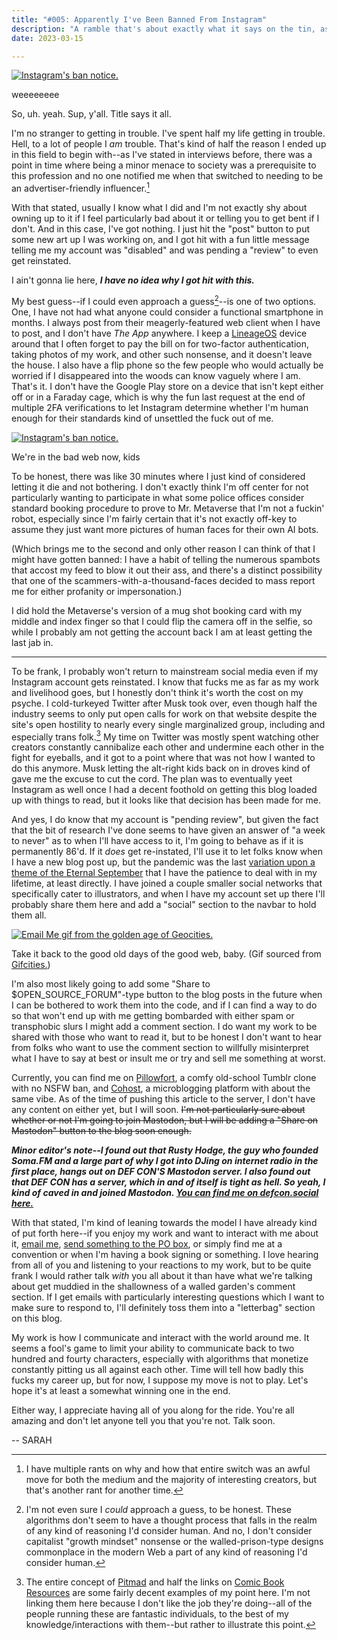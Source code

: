 ```yaml
---
title: "#005: Apparently I've Been Banned From Instagram"
description: "A ramble that's about exactly what it says on the tin, as well as a bit of news as to where I'm planning to go from here."  
date: 2023-03-15

---
```


<div class="floatright caption"">
  <p><a href= "/blog/0005/01.png"><img src="/blog/0005/01.png" alt="Instagram's ban notice."></a></p>
  <p> weeeeeeee </p>
</div>

So, uh. yeah. Sup, y'all. Title says it all. 

I'm no stranger to getting in trouble. I've spent half my life getting in trouble. Hell, to a lot of people I *am* trouble. That's kind of half the reason I ended up in this field to begin with--as I've stated in interviews before, there was a point in time where being a minor menace to society was a prerequisite to this profession and no one notified me when that switched to needing to be an advertiser-friendly influencer.[^1] 

With that stated, usually I know what I did and I'm not exactly shy about owning up to it if I feel particularly bad about it or telling you to get bent if I don't. And in this case, I've got nothing. I just hit the "post" button to put some new art up I was working on, and I got hit with a fun little message telling me my account was "disabled" and was pending a "review" to even get reinstated.

I ain't gonna lie here, ***I have no idea why I got hit with this.***

My best guess--if I could even approach a guess[^2]--is one of two options. One, I have not had what anyone could consider a functional smartphone in months. I always post from their meagerly-featured web client when I have to post, and I don't have *The App* anywhere. I keep a [LineageOS](https://lineageos.org/) device around that I often forget to pay the bill on for two-factor authentication, taking photos of my work, and other such nonsense, and it doesn't leave the house. I also have a flip phone so the few people who would actually be worried if I disappeared into the woods can know vaguely where I am. That's it. I don't have the Google Play store on a device that isn't kept either off or in a Faraday cage, which is why the fun last request at the end of multiple 2FA verifications to let Instagram determine whether I'm human enough for their standards kind of unsettled the fuck out of me. 

<div class="floatleft caption"">
  <p><a href= "/blog/0005/02.png"><img src="/blog/0005/02.png" alt="Instagram's ban notice."></a></p>
  <p> We're in the bad web now, kids </p>
</div>

To be honest, there was like 30 minutes where I just kind of considered letting it die and not bothering. I don't exactly think I'm off center for not particularly wanting to participate in what some police offices consider standard booking procedure to prove to Mr. Metaverse that I'm not a fuckin' robot, especially since I'm fairly certain that it's not exactly off-key to assume they just want more pictures of human faces for their own AI bots.

(Which brings me to the second and only other reason I can think of that I might have gotten banned: I have a habit of telling the numerous spambots that accost my feed to blow it out their ass, and there's a distinct possibility that one of the scammers-with-a-thousand-faces decided to mass report me for either profanity or impersonation.)

I did hold the Metaverse's version of a mug shot booking card with my middle and index finger so that I could flip the camera off in the selfie, so while I probably am not getting the account back I am at least getting the last jab in.

---

To be frank, I probably won't return to mainstream social media even if my Instagram account gets reinstated. I know that fucks me as far as my work and livelihood goes, but I honestly don't think it's worth the cost on my psyche. I cold-turkeyed Twitter after Musk took over, even though half the industry seems to only put open calls for work on that website despite the site's open hostility to nearly every single marginalized group, including and especially trans folk.[^3] My time on Twitter was mostly spent watching other creators constantly cannibalize each other and undermine each other in the fight for eyeballs, and it got to a point where that was not how I wanted to do this anymore. Musk letting the alt-right kids back on in droves kind of gave me the excuse to cut the cord. The plan was to eventually yeet Instagram as well once I had a decent foothold on getting this blog loaded up with things to read, but it looks like that decision has been made for me.  

And yes, I do know that my account is "pending review", but given the fact that the bit of research I've done seems to have given an answer of "a week to never" as to when I'll have access to it, I'm going to behave as if it is permanently 86'd. If it *does* get re-instated, I'll use it to let folks know when I have a new blog post up, but the pandemic was the last [variation upon a theme of the Eternal September](http://www.catb.org/jargon/html/S/September-that-never-ended.html) that I have the patience to deal with in my lifetime, at least directly. I have joined a couple smaller social networks that specifically cater to illustrators, and when I have my account set up there I'll probably share them here and add a "social" section to the navbar to hold them all. 

<div class="floatright caption"">
  <p><a href= "/blog/0005/03.gif"><img src="/blog/0005/03.gif" alt="Email Me gif from the golden age of Geocities."></a></p>
  <p> Take it back to the good old days of the good web, baby. (Gif sourced from <a href="https://gifcities.org">Gifcities.</a>) </p>
</div>

I'm also most likely going to add some "Share to \$OPEN_SOURCE_FORUM"-type button to the blog posts in the future when I can be bothered to work them into the code, and if I can find a way to do so that won't end up with me getting bombarded with either spam or transphobic slurs I might add a comment section. I do want my work to be shared with those who want to read it, but to be honest I don't want to hear from folks who want to use the comment section to willfully misinterpret what I have to say at best or insult me or try and sell me something at worst. 

Currently, you can find me on [Pillowfort](https://www.pillowfort.social/sarahallenreed), a comfy old-school Tumblr clone with no NSFW ban, and [Cohost](https://cohost.org/sarahallenreed), a microblogging platform with about the same vibe. As of the time of pushing this article to the server, I don't have any content on either yet, but I will soon. ~~I'm not particularly sure about whether or not I'm going to join Mastodon, but I will be adding a "Share on Mastodon" button to the blog soon enough.~~

***Minor editor's note--I found out that Rusty Hodge, the guy who founded Soma.FM and a large part of why I got into DJing on internet radio in the first place, hangs out on DEF CON'S Mastodon server. I also found out that DEF CON has a server, which in and of itself is tight as hell. So yeah, I kind of caved in and joined Mastodon. [You can find me on defcon.social here.](https://defcon.social/@sarahallenreed)***

With that stated, I'm kind of leaning towards the model I have already kind of put forth here--if you enjoy my work and want to interact with me about it, [email me](mailto:sarah@sarahallenreed.com), [send something to the PO box](https://sarahallenreed.com/resume/bio/), or simply find me at a convention or when I'm having a book signing or something. I love hearing from all of you and listening to your reactions to my work, but to be quite frank I would rather talk *with* you all about it than have what we're talking about get muddied in the shallowness of a walled garden's comment section. If I get emails with particularly interesting questions which I want to make sure to respond to, I'll definitely toss them into a "letterbag" section on this blog. 

My work is how I communicate and interact with the world around me. It seems a fool's game to limit your ability to communicate back to two hundred and fourty characters, especially with algorithms that monetize constantly pitting us all against each other. Time will tell how badly this fucks my career up, but for now, I suppose my move is not to play. Let's hope it's at least a somewhat winning one in the end.

Either way, I appreciate having all of you along for the ride. You're all amazing and don't let anyone tell you that you're not. Talk soon.

-- SARAH

[^1]: I have multiple rants on why and how that entire switch was an awful move for both the medium and the majority of interesting creators, but that's another rant for another time.

[^2]: I'm not even sure I *could* approach a guess, to be honest. These algorithms don't seem to have a thought process that falls in the realm of any kind of reasoning I'd consider human. And no, I don't consider capitalist "growth mindset" nonsense or the walled-prison-type designs commonplace in the modern Web a part of any kind of reasoning I'd consider human.

[^3]: The entire concept of [Pitmad](https://pitchwars.org/pitmad/) and half the links on [Comic Book Resources](https://www.creatoradvisor.com/category/job-postings/) are some fairly decent examples of my point here. I'm not linking them here because I don't like the job they're doing--all of the people running these are fantastic individuals, to the best of my knowledge/interactions with them--but rather to illustrate this point.